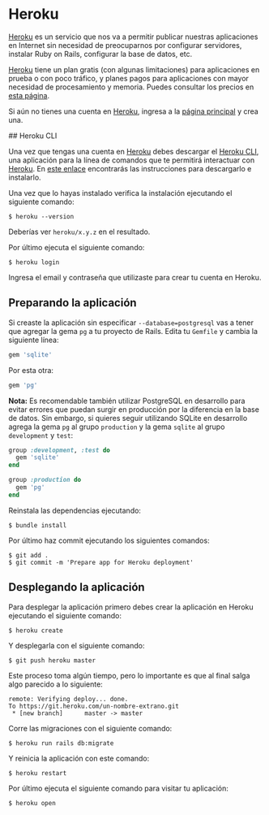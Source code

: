 # Heroku

[Heroku](https://heroku.com/) es un servicio que nos va a permitir publicar nuestras aplicaciones en Internet sin necesidad de preocuparnos por configurar servidores, instalar Ruby on Rails, configurar la base de datos, etc.

[Heroku](https://heroku.com/) tiene un plan gratis (con algunas limitaciones) para aplicaciones en prueba o con poco tráfico, y planes pagos para aplicaciones con mayor necesidad de procesamiento y memoria. Puedes consultar los precios en [esta página](https://www.heroku.com/pricing).

Si aún no tienes una cuenta en [Heroku](https://heroku.com/), ingresa a la [página principal](https://heroku.com/) y crea una.

## Heroku CLI

Una vez que tengas una cuenta en [Heroku](https://heroku.com/) debes descargar el [Heroku CLI](https://devcenter.heroku.com/articles/heroku-cli), una aplicación para la línea de comandos que te permitirá interactuar con [Heroku](https://heroku.com/). En [este enlace](https://devcenter.heroku.com/articles/heroku-cli) encontrarás las instrucciones para descargarlo e instalarlo.

Una vez que lo hayas instalado verifica la instalación ejecutando el siguiente comando:

```
$ heroku --version
```

Deberías ver `heroku/x.y.z` en el resultado.

Por último ejecuta el siguiente comando:

```
$ heroku login
```

Ingresa el email y contraseña que utilizaste para crear tu cuenta en Heroku.

## Preparando la aplicación

Si creaste la aplicación sin especificar `--database=postgresql` vas a tener que agregar la gema `pg` a tu proyecto de Rails. Edita tu `Gemfile` y cambia la siguiente línea:

```ruby
gem 'sqlite'
```

Por esta otra:

```ruby
gem 'pg'
```

**Nota:** Es recomendable también utilizar PostgreSQL en desarrollo para evitar errores que puedan surgir en producción por la diferencia en la base de datos. Sin embargo, si quieres seguir utilizando SQLite en desarrollo agrega la gema `pg` al grupo `production` y la gema `sqlite` al grupo `development` y `test`:

```ruby
group :development, :test do
  gem 'sqlite'
end

group :production do
  gem 'pg'
end
```

Reinstala las dependencias ejecutando:

```
$ bundle install
```

Por último haz commit ejecutando los siguientes comandos:

```
$ git add .
$ git commit -m 'Prepare app for Heroku deployment'
```

## Desplegando la aplicación

Para desplegar la aplicación primero debes crear la aplicación en Heroku ejecutando el siguiente comando:

```
$ heroku create
```

Y desplegarla con el siguiente comando:

```
$ git push heroku master
```

Este proceso toma algún tiempo, pero lo importante es que al final salga algo parecido a lo siguiente:

```
remote: Verifying deploy... done.
To https://git.heroku.com/un-nombre-extrano.git
 * [new branch]      master -> master
```

Corre las migraciones con el siguiente comando:

```
$ heroku run rails db:migrate
```

Y reinicia la aplicación con este comando:

```
$ heroku restart
```

Por último ejecuta el siguiente comando para visitar tu aplicación:

```
$ heroku open
```
